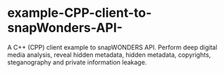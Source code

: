# example-CPP-client-to-snapWonders-API-
A C++ (CPP) client example to snapWONDERS API. Perform deep digital media analysis, reveal hidden metadata, hidden metadata, copyrights, steganography and private information leakage. 
